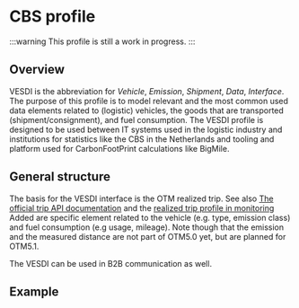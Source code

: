 CBS profile
=====

:::warning
This profile is still a work in progress.
:::

Overview
--------

VESDI is the abbreviation for _Vehicle_, _Emission_, _Shipment_, _Data_, _Interface_. The purpose of this profile is to model relevant and the most common used data elements related to (logistic) vehicles, the goods that are transported (shipment/consignment), and fuel consumption. The VESDI profile is designed to be used between IT systems used in the logistic industry and institutions for statistics like the CBS in the Netherlands and tooling and platform used for CarbonFootPrint calculations like BigMile.

General structure
-----------------

The basis for the VESDI interface is the OTM realized trip. See also [The official trip API documentation](https://otm5.opentripmodel.org/#tag/Trip/paths/~1api~1v5~1trips/put) and the [realized trip profile in monitoring](monitoring_trips.md#phase-3-realization) Added are specific element related to the vehicle (e.g. type, emission class) and fuel consumption (e.g usage, mileage). Note though that the emission and the measured distance are not part of OTM5.0 yet, but are planned for OTM5.1.              

The VESDI can be used in B2B communication as well.

Example
--------
